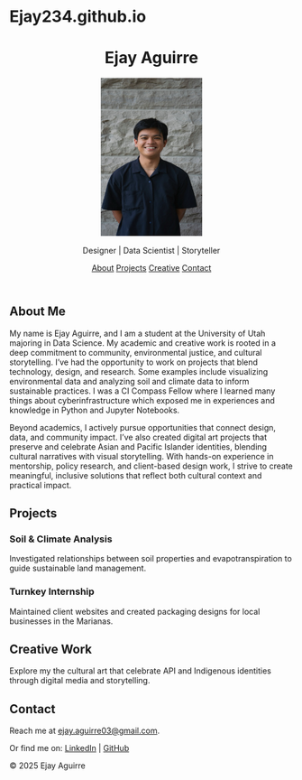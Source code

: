 # Ejay234.github.io
<header>
    <h1>Ejay Aguirre</h1>
    <a href="AGUIRRE_Ejay_HeadshotPhoto.JPEG"> <img src="AGUIRRE_Ejay_HeadshotPhoto.JPEG" width=180px height=280px> </a>
    <p>Designer | Data Scientist | Storyteller</p>
    <nav>
      <a href="#about">About</a>
      <a href="#projects">Projects</a>
      <a href="#creative">Creative</a>
      <a href="#contact">Contact</a>
    </nav>
  </header>

  <section id="about">
    <h2>About Me</h2>
    <p> 
      My name is Ejay Aguirre, and I am a student at the University of Utah majoring in Data Science. My academic and creative work is rooted in a deep commitment to community, environmental justice, and cultural storytelling. I’ve had the opportunity to work on projects that blend technology, design, and research. Some examples include visualizing environmental data and analyzing soil and climate data to inform sustainable practices. I was a CI Compass Fellow where I learned many things about cyberinfrastructure which exposed me in experiences and knowledge in Python and Jupyter Notebooks. 
    </p>
    <p> 
      Beyond academics, I actively pursue opportunities that connect design, data, and community impact. I’ve also created digital art projects that preserve and celebrate Asian and Pacific Islander identities, blending cultural narratives with visual storytelling. With hands-on experience in mentorship, policy research, and client-based design work, I strive to create meaningful, inclusive solutions that reflect both cultural context and practical impact.
    </p>
  </section>

  <section id="projects">
    <h2>Projects</h2>
    <div class="project">
      <h3>Soil & Climate Analysis</h3>
      <p>Investigated relationships between soil properties and evapotranspiration to guide sustainable land management.</p>
    </div>
    <div class="project">
      <h3>Turnkey Internship</h3>
      <p>Maintained client websites and created packaging designs for local businesses in the Marianas.</p>
    </div>
  </section>

  <section id="creative">
    <h2>Creative Work</h2>
    <p> Explore my the cultural art that celebrate API and Indigenous identities through digital media and storytelling.</p>
  </section>

  <section id="contact">
    <h2>Contact</h2>
    <p>Reach me at <a href="ejay.aguirre03@gmail.com">ejay.aguirre03@gmail.com</a>.</p>
    <p>Or find me on:
      <a href="www.linkedin.com/in/ejay-aguirre-797828222">LinkedIn</a>
      | <a href="https://github.com/Ejay234">GitHub</a>
    </p>
  </section>

  <footer>
    <p>&copy; 2025 Ejay Aguirre</p>
  </footer>
</body>
